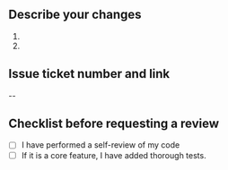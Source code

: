 ## Describe your changes

1.
2.

## Issue ticket number and link

--

## Checklist before requesting a review

- [ ] I have performed a self-review of my code
- [ ] If it is a core feature, I have added thorough tests.
